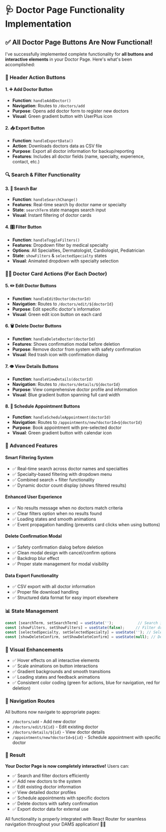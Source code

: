 # 🩺 Doctor Page Functionality Implementation

## ✅ All Doctor Page Buttons Are Now Functional!

I've successfully implemented complete functionality for **all buttons and interactive elements** in your Doctor Page. Here's what's been accomplished:

### 🎯 **Header Action Buttons**

#### 1. **➕ Add Doctor Button**
- **Function**: `handleAddDoctor()`
- **Navigation**: Routes to `/doctors/add`
- **Purpose**: Opens add doctor form to register new doctors
- **Visual**: Green gradient button with UserPlus icon

#### 2. **📥 Export Button** 
- **Function**: `handleExportData()`
- **Action**: Downloads doctors data as CSV file
- **Purpose**: Export all doctor information for backup/reporting
- **Features**: Includes all doctor fields (name, specialty, experience, contact, etc.)

### 🔍 **Search & Filter Functionality**

#### 3. **🔎 Search Bar**
- **Function**: `handleSearchChange()`
- **Features**: Real-time search by doctor name or specialty
- **State**: `searchTerm` state manages search input
- **Visual**: Instant filtering of doctor cards

#### 4. **🎛️ Filter Button**
- **Function**: `handleToggleFilters()`
- **Features**: Dropdown filter by medical specialty
- **Options**: All Specialties, Dermatologist, Cardiologist, Pediatrician
- **State**: `showFilters` & `selectedSpecialty` states
- **Visual**: Animated dropdown with specialty selection

### 👨‍⚕️ **Doctor Card Actions** (For Each Doctor)

#### 5. **✏️ Edit Doctor Buttons**
- **Function**: `handleEditDoctor(doctorId)`
- **Navigation**: Routes to `/doctors/edit/${doctorId}`
- **Purpose**: Edit specific doctor's information
- **Visual**: Green edit icon button on each card

#### 6. **🗑️ Delete Doctor Buttons**
- **Function**: `handleDeleteDoctor(doctorId)`
- **Features**: Shows confirmation modal before deletion
- **Purpose**: Remove doctor from system with safety confirmation
- **Visual**: Red trash icon with confirmation dialog

#### 7. **👁️ View Details Buttons**
- **Function**: `handleViewDetails(doctorId)`
- **Navigation**: Routes to `/doctors/details/${doctorId}`
- **Purpose**: View comprehensive doctor profile and information
- **Visual**: Blue gradient button spanning full card width

#### 8. **📅 Schedule Appointment Buttons**
- **Function**: `handleScheduleAppointment(doctorId)`
- **Navigation**: Routes to `/appointments/new?doctorId=${doctorId}`
- **Purpose**: Book appointment with pre-selected doctor
- **Visual**: Green gradient button with calendar icon

### 🔧 **Advanced Features**

#### **Smart Filtering System**
- ✅ Real-time search across doctor names and specialties
- ✅ Specialty-based filtering with dropdown menu
- ✅ Combined search + filter functionality
- ✅ Dynamic doctor count display (shows filtered results)

#### **Enhanced User Experience**
- ✅ No results message when no doctors match criteria
- ✅ Clear filters option when no results found
- ✅ Loading states and smooth animations
- ✅ Event propagation handling (prevents card clicks when using buttons)

#### **Delete Confirmation Modal**
- ✅ Safety confirmation dialog before deletion
- ✅ Clean modal design with cancel/confirm options
- ✅ Backdrop blur effect
- ✅ Proper state management for modal visibility

#### **Data Export Functionality**
- ✅ CSV export with all doctor information
- ✅ Proper file download handling
- ✅ Structured data format for easy import elsewhere

### 📊 **State Management**

```javascript
const [searchTerm, setSearchTerm] = useState('');           // Search input
const [showFilters, setShowFilters] = useState(false);     // Filter dropdown visibility
const [selectedSpecialty, setSelectedSpecialty] = useState(''); // Selected specialty filter
const [showDeleteConfirm, setShowDeleteConfirm] = useState(null); // Delete confirmation modal
```

### 🎨 **Visual Enhancements**

- ✅ Hover effects on all interactive elements
- ✅ Scale animations on button interactions
- ✅ Gradient backgrounds and smooth transitions
- ✅ Loading states and feedback animations
- ✅ Consistent color coding (green for actions, blue for navigation, red for deletion)

### 🚀 **Navigation Routes**

All buttons now navigate to appropriate pages:
- `/doctors/add` - Add new doctor
- `/doctors/edit/${id}` - Edit existing doctor
- `/doctors/details/${id}` - View doctor details
- `/appointments/new?doctorId=${id}` - Schedule appointment with specific doctor

### 🎯 **Result**

**Your Doctor Page is now completely interactive!** Users can:
- ✅ Search and filter doctors efficiently
- ✅ Add new doctors to the system
- ✅ Edit existing doctor information
- ✅ View detailed doctor profiles
- ✅ Schedule appointments with specific doctors
- ✅ Delete doctors with safety confirmation
- ✅ Export doctor data for external use

All functionality is properly integrated with React Router for seamless navigation throughout your DAMS application! 🏥✨
